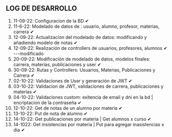 <span>**LOG DE DESARROLLO**</span>
-
1. 11-09-22: Configuracion de la BD ✔
2. 11-6-22: Modelado de datos de : usuario, alumno, profesor, materias, carrera ✔
3. 12-09-22: Actualizacion del modelado de datos: modificando y añadiendo modelo de notas ✔
4. 12-09-22: Realización de controllers de usuarios, profesores, alumnos ✔ ---modificado
5. 20-09-22: Modificación de modelado de datos, modelos finales: carrera, materias, publicaciones y user ✔
6. 30-09-22: Rutas y Controllers: Usuarios, Materias, Publicaciones y Carrera ✔
7. 02-10-22: Validaciones de User y generación de JWT ✔
8. 03-10-22: Validacion de JWT, validaciones de carrera, publicaciones y materias ✔
9. 04-10-22: Validaciones custom: exitencia de email y dni en la bd | encriptacion de la contraseña ✔
10. 12-10-22: Get de notas de un alumno por materia ✔
11. 13-10-22: Put de nota de alumno ✔
12. 14-10-22: Get publicaciones por materia | Get alumnos x curso ✔
13. 14-1022: Get insistencias por materia   | Put para agregar inasistencias x dia ✔